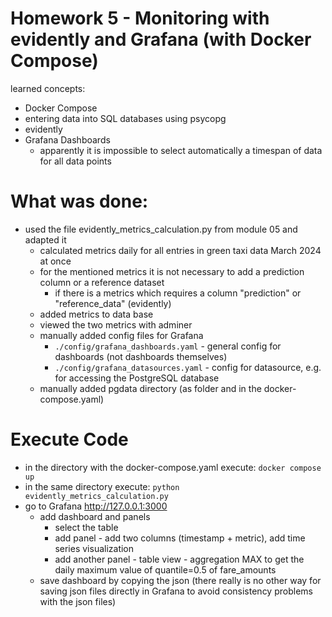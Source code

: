 # Homework 5 - Monitoring with evidently and Grafana (with Docker Compose)

learned concepts:
- Docker Compose 
- entering data into SQL databases using psycopg
- evidently
- Grafana Dashboards
    - apparently it is impossible to select automatically a timespan of data for all data points


# What was done:
- used the file evidently_metrics_calculation.py from module 05 and adapted it
    - calculated metrics daily for all entries in green taxi data March 2024 at once
    - for the mentioned metrics it is not necessary to add a prediction column or a reference dataset 
        - if there is a metrics which requires a column "prediction" or "reference_data" (evidently)
    - added metrics to data base 
    - viewed the two metrics with adminer
    - manually added config files for Grafana
        - `./config/grafana_dashboards.yaml` - general config for dashboards (not dashboards themselves)
        - `./config/grafana_datasources.yaml` - config for datasource, e.g. for accessing the PostgreSQL database
    - manually added pgdata directory (as folder and in the docker-compose.yaml)

# Execute Code
- in the directory with the docker-compose.yaml execute: `docker compose up`
- in the same directory execute: `python evidently_metrics_calculation.py`
- go to Grafana http://127.0.0.1:3000
    - add dashboard and panels
        - select the table
        - add panel - add two columns (timestamp + metric), add time series visualization
        - add another panel - table view - aggregation MAX to get the daily maximum value of quantile=0.5 of fare_amounts
    - save dashboard by copying the json (there really is no other way for saving json files directly in Grafana to avoid consistency problems with the json files)